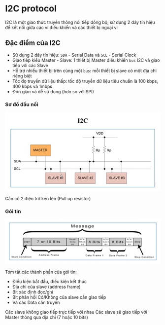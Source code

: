 # I2C protocol 

I2C là một giao thức truyền thông nối tiếp đồng bộ, sử dụng 2 dây tín hiệu để kết nối giữa các vi điều khiển và các thiết bị ngoại vi

## Đặc điểm của I2C

- Sử dụng 2 dây tín hiệu: `SDA` - Serial Data và `SCL` - Serial Clock
- Giao tiếp kiểu Master - Slave: 1 thiết bị Master điều khiển `bus` I2C và giao tiếp với các Slave
- Hỗ trợ nhiều thiết bị trên cùng một `bus`: mỗi thiết bị slave có một địa chỉ riêng biệt
- Tốc đọ truyền dữ liệu thấp: tốc độ truyền dữ liệu tiêu chuẩn là 100 kbps, 400 kbps và 1mbps
- Đơn giản và dễ sử dụng (hơn so với SPI)

### Sơ đồ đấu nối

![alt text](image.png)

Cần có 2 điện trở kéo lên (Pull up resistor)

### Gói tin 

![alt text](image-1.png)

Tóm tắt các thành phần của gói tin:
- Điều kiện bắt đầu, điều kiện kết thúc
- Địa chỉ của slave (address frame)
- Bit xác định đọc/ghi
- Bit phản hồi Có/Không của slave cần giao tiếp
- Và các Data cần truyền

Các slave không giao tiếp trực tiếp với nhau
Các slave sẽ giao tiếp với Master thông qua địa chỉ (7 hoặc 10 bits)